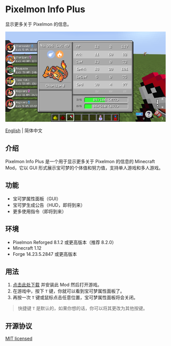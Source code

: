 # Pixelmon Info Plus

显示更多关于 Pixelmon 的信息。

![screenshot](https://raw.githubusercontent.com/hhui64/imagebed/main/2021-07-18_19.15.31.png)

[English](./README.md) | 简体中文

## 介绍

Pixelmon Info Plus 是一个用于显示更多关于 Pixelmon 的信息的 Minecraft Mod，它以 GUI 形式展示宝可梦的个体值和努力值，支持单人游戏和多人游戏。

## 功能

- 宝可梦属性面板（GUI）
- 宝可梦生成公告（HUD，即将到来）
- 更多使用指令（即将到来）

## 环境

- Pixelmon Reforged 8.1.2 或更高版本（推荐 8.2.0）
- Minecraft 1.12
- Forge 14.23.5.2847 或更高版本

## 用法

1. [点击此处下载](https://github.com/hhui64/PixelmonInfoPlus/releases) 并安装此 Mod 然后打开游戏。
2. 在游戏中，按下 `T` 键，你就可以看到宝可梦属性面板了。
3. 再按一次 `T` 键或鼠标点击任意位置，宝可梦属性面板将会关闭。

> 快捷键 `T` 是默认的，如果你想的话，你可以将其更改为其他按键。

## 开源协议

[MIT licensed](LICENSE)